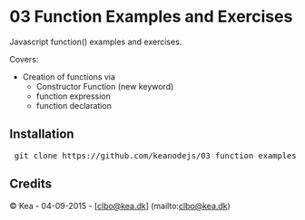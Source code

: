 # 03 Function Examples and Exercises

Javascript function() examples and exercises.   

Covers:   

* Creation of functions via   
  * Constructor Function (new keyword)   
  * function expression   
  * function declaration   

## Installation

<pre> git clone https://github.com/keanodejs/03_function_examples_and_exercises.git </pre>

## Credits

&copy; Kea - 04-09-2015 - [clbo@kea.dk]  (mailto:clbo@kea.dk)